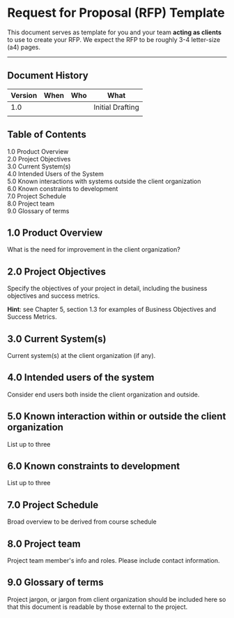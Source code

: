 # Request for Proposal (RFP) Template
This document serves as template for you and your team **acting as clients** to use to create your RFP. We expect the RFP to be roughly 3-4 letter-size (a4) pages.

---
## Document History
| **Version** | **When** | **Who** | **What**         |
|-------------|----------|---------|------------------|
| 1.0         |          |         | Initial Drafting |
|             |          |         |                  |

## Table of Contents
1.0 Product Overview \
2.0 Project Objectives \
3.0 Current System(s) \
4.0 Intended Users of the System \
5.0 Known interactions with systems outside the client organization \
6.0 Known constraints to development \
7.0 Project Schedule \
8.0 Project team \
9.0 Glossary of terms 


## 1.0 Product Overview
What is the need for improvement in the client organization?

## 2.0 Project Objectives
Specify the objectives of your project in detail, including the business objectives and success metrics. 

**Hint**: see Chapter 5, section 1.3 for examples of Business Objectives and Success Metrics. 

## 3.0 Current System(s)
Current system(s) at the client organization (if any).

## 4.0 Intended users of the system
Consider end users both inside the client organization and outside. 

## 5.0 Known interaction within or outside the client organization
List up to three

## 6.0 Known constraints to development
List up to three

## 7.0 Project Schedule
Broad overview to be derived from course schedule

## 8.0 Project team
Project team member's info and roles. Please include contact information. 


## 9.0 Glossary of terms
Project jargon, or jargon from client organization should be included here so that this document is readable 
by those external to the project.
